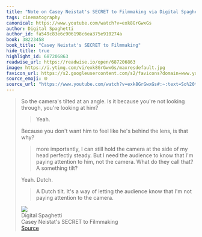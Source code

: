 ```yaml
---
title: "Note on Casey Neistat's SECRET to Filmmaking via Digital Spaghetti"
tags: cinematography
canonical: https://www.youtube.com/watch?v=exk8GrGwxGs
author: Digital Spaghetti
author_id: fa549c83e6c906198c6ea375e910274a
book: 38223458
book_title: "Casey Neistat's SECRET to Filmmaking"
hide_title: true
highlight_id: 687206863
readwise_url: https://readwise.io/open/687206863
image: https://i.ytimg.com/vi/exk8GrGwxGs/maxresdefault.jpg
favicon_url: https://s2.googleusercontent.com/s2/favicons?domain=www.youtube.com
source_emoji: 🌐
source_url: "https://www.youtube.com/watch?v=exk8GrGwxGs#:~:text=So%20the%20camera%27s,to%20the%20camera."
---
```


> So the camera's tilted at an angle. Is it because you're not looking through, you're looking at him?
> 
> > Yeah.
> 
> Because you don't want him to feel like he's behind the lens, is that why?
> 
> > more importantly, I can still hold the camera at the side of my head perfectly steady. But I need the audience to know that I'm paying attention to him, not the camera. What do they call that? A something tilt?
> 
> Yeah. Dutch.
> 
> > A Dutch tilt. It's a way of letting the audience know that I'm not paying attention to the camera.
> <div class="quoteback-footer"><div class="quoteback-avatar"><img class="mini-favicon" src="https://s2.googleusercontent.com/s2/favicons?domain=www.youtube.com"></div><div class="quoteback-metadata"><div class="metadata-inner"><span style="display:none">FROM:</span><div aria-label="Digital Spaghetti" class="quoteback-author"> Digital Spaghetti</div><div aria-label="Casey Neistat's SECRET to Filmmaking" class="quoteback-title"> Casey Neistat's SECRET to Filmmaking</div></div></div><div class="quoteback-backlink"><a target="_blank" aria-label="go to the full text of this quotation" rel="noopener" href="https://www.youtube.com/watch?v=exk8GrGwxGs#:~:text=So%20the%20camera%27s,to%20the%20camera." class="quoteback-arrow"> Source</a></div></div>